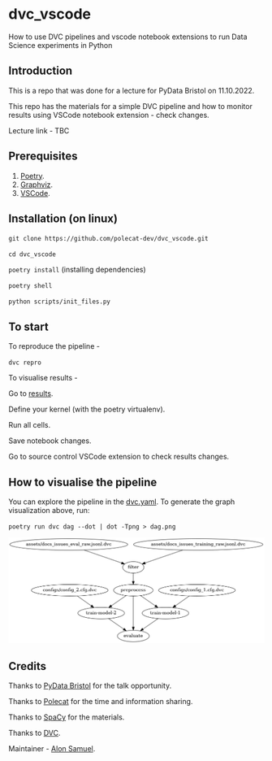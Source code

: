 # dvc_vscode
How to use DVC pipelines and vscode notebook extensions to run Data Science experiments in Python

## Introduction
This is a repo that was done for a lecture for PyData Bristol on 11.10.2022. 

This repo has the materials for a simple DVC pipeline and how to monitor results using
VSCode notebook extension - check changes.

Lecture link - TBC

## Prerequisites
1. [Poetry](https://python-poetry.org/).
2. [Graphviz](https://graphviz.org/).
3. [VSCode](https://code.visualstudio.com/).

## Installation (on linux)

`git clone https://github.com/polecat-dev/dvc_vscode.git`

`cd dvc_vscode`

`poetry install` (installing dependencies)

`poetry shell`

`python scripts/init_files.py`

## To start

To reproduce the pipeline - 

`dvc repro`

To visualise results - 

Go to [results](notebooks/results.ipynb).

Define your kernel (with the poetry virtualenv).

Run all cells.

Save notebook changes.

Go to source control VSCode extension to check results changes.


## How to visualise the pipeline

You can explore the pipeline in the [dvc.yaml](./dvc.yaml). 
To generate the graph visualization above, run: 

`poetry run dvc dag --dot | dot -Tpng > dag.png`

![dag-image](dag.png)
## Credits
Thanks to [PyData Bristol](https://github.com/pydatabristol) for the talk opportunity.

Thanks to [Polecat](https://www.polecat.com/) for the time and information sharing.

Thanks to [SpaCy](https://github.com/explosion/projects/tree/v3/tutorials/textcat_docs_issues) for the materials.

Thanks to [DVC](https://github.com/iterative/dvc).


Maintainer - [Alon Samuel](https://github.com/alon1samuel).
